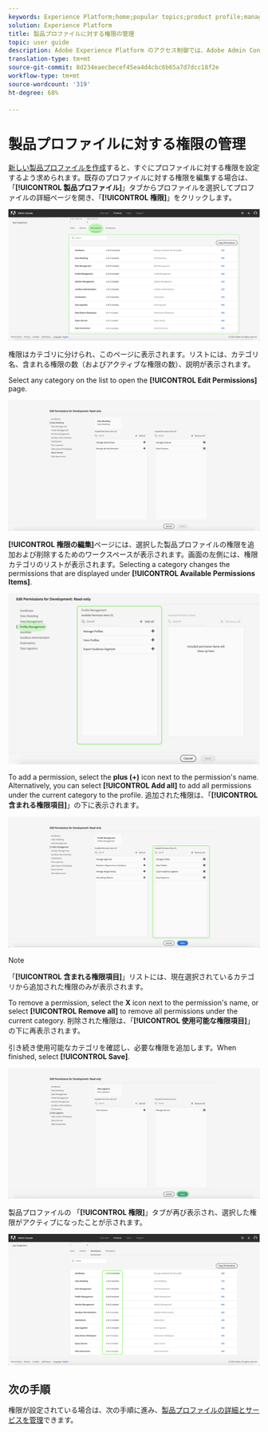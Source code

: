 ```yaml
---
keywords: Experience Platform;home;popular topics;product profile;manage permissions
solution: Experience Platform
title: 製品プロファイルに対する権限の管理
topic: user guide
description: Adobe Experience Platform のアクセス制御では、Adobe Admin Console を使用して、様々な Platform 機能のロールと権限を管理できます。このドキュメントは、Platformの製品プロファイルの権限を管理する方法のガイドとして機能します。
translation-type: tm+mt
source-git-commit: 8d234eaecbecef45ea4d4cbc6b65a7d7dcc18f2e
workflow-type: tm+mt
source-wordcount: '319'
ht-degree: 68%

---
```



# 製品プロファイルに対する権限の管理

[新しい製品プロファイルを作成](#create-a-new-product-profile)すると、すぐにプロファイルに対する権限を設定するよう求められます。既存のプロファイルに対する権限を編集する場合は、「**[!UICONTROL 製品プロファイル]**」タブからプロファイルを選択してプロファイルの詳細ページを開き、「**[!UICONTROL 権限]**」をクリックします。

![profile-permissions](../images/profile-permissions.png)

権限はカテゴリに分けられ、このページに表示されます。リストには、カテゴリ名、含まれる権限の数（およびアクティブな権限の数）、説明が表示されます。

Select any category on the list to open the **[!UICONTROL Edit Permissions]** page.

![権限の編集](../images/edit-permissions.png)

**[!UICONTROL 権限の編集]**&#x200B;ページには、選択した製品プロファイルの権限を追加および削除するためのワークスペースが表示されます。画面の左側には、権限カテゴリのリストが表示されます。Selecting a category changes the permissions that are displayed under **[!UICONTROL Available Permissions Items]**.

![権限カテゴリの変更](../images/change-permissions-category.png)

To add a permission, select the **plus (+)** icon next to the permission&#39;s name. Alternatively, you can select **[!UICONTROL Add all]** to add all permissions under the current category to the profile. 追加された権限は、「**[!UICONTROL 含まれる権限項目]**」の下に表示されます。

![add-permissions](../images/add-permissions.png)

>[!NOTE]
>
>「**[!UICONTROL 含まれる権限項目]**」リストには、現在選択されているカテゴリから追加された権限のみが表示されます。

To remove a permission, select the **X** icon next to the permission&#39;s name, or select **[!UICONTROL Remove all]** to remove all permissions under the current category. 削除された権限は、「**[!UICONTROL 使用可能な権限項目]**」の下に再表示されます。

引き続き使用可能なカテゴリを確認し、必要な権限を追加します。When finished, select **[!UICONTROL Save]**.

![permissions-finish](../images/permissions-finish.png)

製品プロファイルの 「**[!UICONTROL 権限]**」タブが再び表示され、選択した権限がアクティブになったことが示されます。

![added-permissions](../images/added-permissions.png)

## 次の手順

権限が設定されている場合は、次の手順に進み、[製品プロファイルの詳細とサービスを管理](details-and-services.md)できます。